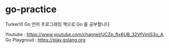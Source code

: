 # go-practice

Turker의 Go 언어 프로그래밍 책으로 Go 를 공부합니다

Youtube : https://www.youtube.com/channel/UCZp_ftx6UB_32VfVmlS3o_A
Go Playgroud : https://play.golang.org
